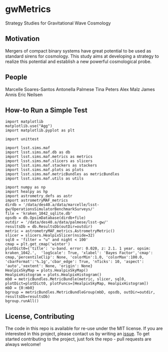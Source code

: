 # gwMetrics

Strategy Studies for Gravitational Wave Cosmology

## Motivation

Mergers of compact binary systems have great potential to be used as standard sirens for cosmology. 
This study aims at developing a strategy to realize this potential and establish a new powerful cosmological probe.

## People

Marcelle Soares-Santos
Antonella Palmese
Tina Peters
Alex Malz
James Annis
Eric Neilsen

## How-to Run a Simple Test

```
import matplotlib
matplotlib.use("Agg")
import matplotlib.pyplot as plt

import unittest

import lsst.sims.maf
import lsst.sims.maf.db as db
import lsst.sims.maf.metrics as metrics
import lsst.sims.maf.slicers as slicers
import lsst.sims.maf.stackers as stackers
import lsst.sims.maf.plots as plots
import lsst.sims.maf.metricBundles as metricBundles
import lsst.sims.maf.utils as utils

import numpy as np
import healpy as hp
import astrometry_defs as astr
import astrometryMAF_metrics
dirdb = '/data/des40.a/data/marcelle/lsst-gw/OperationsSimulatorBenchmarkSurveys/'
file = 'kraken_1042_sqlite.db'
opsdb = db.OpsimDatabase(dirdb+file)
outdir = '/data/des40.a/data/palmese/lsst-gw/'
resultsDb = db.ResultsDb(outDir=outdir)
metric = astrometryMAF_metrics.AstrometryMetric()
slicer = slicers.HealpixSlicer(nside=32)
sql0 = 'filter = "u" and night < 100'
cmap = plt.get_cmap('winter')
plotDict0={'title': 'u-band. error: 0.020, z: 2.1. 1 year. opsim: kraken_1042.',  'logScale': True, 'xlabel': 'Bayes Factor','cmap': cmap,'percentileClip': None, 'colorMin':1.0, 'colorMax':100.0, 'cbarFormat':'%.1g','cbar_edge': True, 'nTicks': 10, 'aspect': 'auto','xextent': None, 'origin': None}
HealpixSkyMap = plots.HealpixSkyMap()
HealpixHistogram = plots.HealpixHistogram()
mb0 = metricBundles.MetricBundle(metric, slicer, sql0,  plotDict=plotDict0, plotFuncs=[HealpixSkyMap, HealpixHistogram])
mbD = {0:mb0}
bgroup = metricBundles.MetricBundleGroup(mbD, opsdb, outDir=outdir, resultsDb=resultsDb)
bgroup.runAll()
```




## License, Contributing

The code in this repo is available for re-use under the MIT license. If you are interested in this project, please contact us by writing an [issue](https://github.com/soares-santos/gwMetrics/issues/new). To get started contributing to the project, just fork the repo - pull requests are always welcome!
